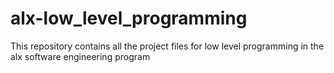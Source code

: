 # alx-low_level_programming
This repository contains all the project files for low level programming in the alx software engineering program
